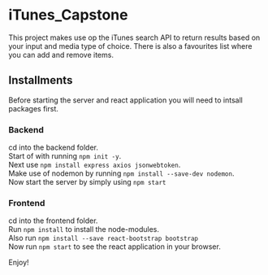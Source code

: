 # iTunes_Capstone

This project makes use op the iTunes search API to return results based on your input and media type of choice. There is also a favourites list where you can add and remove items.

## Installments

Before starting the server and react application you will need to intsall packages first.

### Backend

cd into the backend folder.\
Start of with running `npm init -y`.\
Next use `npm install express axios jsonwebtoken`.\
Make use of nodemon by running `npm install --save-dev nodemon`.\
Now start the server by simply using `npm start`

### Frontend

cd into the frontend folder.\
Run `npm install` to install the node-modules.\
Also run `npm install --save react-bootstrap bootstrap`\
Now run `npm start` to see the react application in your browser.

Enjoy!

